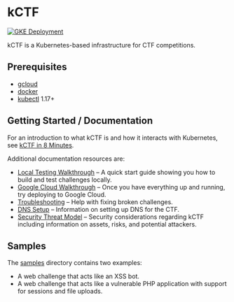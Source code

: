 # kCTF
[![GKE Deployment](https://github.com/google/kctf/workflows/GKE%20Deployment/badge.svg?branch=master)](https://github.com/google/kctf/actions?query=workflow%3A%22GKE+Deployment%22)

kCTF is a Kubernetes-based infrastructure for CTF competitions.

## Prerequisites

* [gcloud](https://cloud.google.com/sdk/install)
* [docker](https://docs.docker.com/install/)
* [kubectl](https://kubernetes.io/docs/tasks/tools/install-kubectl/) 1.17+

## Getting Started / Documentation

For an introduction to what kCTF is and how it interacts with Kubernetes, see [kCTF in 8 Minutes](https://google.github.io/kctf/introduction.html).

Additional documentation resources are:

* [Local Testing Walkthrough](https://google.github.io/kctf/local-testing.html) – A quick start guide showing you how to build and test challenges locally.
* [Google Cloud Walkthrough](https://google.github.io/kctf/google-cloud.html) – Once you have everything up and running, try deploying to Google Cloud. 
* [Troubleshooting](https://google.github.io/kctf/troubleshooting.html) – Help with fixing broken challenges.
* [DNS Setup](https://google.github.io/kctf/dns.html) – Information on setting up DNS for the CTF.
* [Security Threat Model](https://google.github.io/kctf/security-threat-model.html) – Security considerations regarding kCTF including information on assets, risks, and potential attackers.

## Samples

The [samples](https://github.com/google/kctf/tree/beta/dist/challenge-templates/) directory contains two examples:
* A web challenge that acts like an XSS bot.
* A web challenge that acts like a vulnerable PHP application with support for sessions and file uploads.

